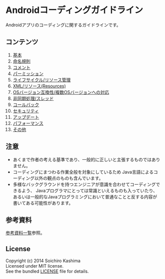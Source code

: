 
# Androidコーディングガイドライン

Androidアプリのコーディングに関するガイドラインです。  

## コンテンツ

1. [基本](Guidelines/Basic.md)
1. [命名規則](Guidelines/NamingConvention.md)
1. [コメント](Guidelines/Commenting.md)
1. [パーミッション](Guidelines/Permissions.md)
1. [ライフサイクル/リソース管理](Guidelines/ResourceManagement.md)
1. [XML/リソース(Resources)](Guidelines/UIResources.md)
1. [OSバージョン互換性/複数OSバージョンへの対応](Guidelines/Compatibility.md)
1. [非同期処理/スレッド](Guidelines/Concurrency.md)
1. [コールバック](Guidelines/Callbacks.md)
1. [セキュリティ](Guidelines/Security.md)
1. [アップデート](Guidelines/Updates.md)
1. [パフォーマンス](Guidelines/Performance.md)
1. [その他](Guidelines/Miscellaneous.md)

## 注意

* あくまで作者の考える基準であり、一般的に正しいと主張するものではありません。  
* コーディングにまつわる作業全般を対象にしているため
  Java言語によるコーディング以外の観点のものも含んでいます。  
* 多様なバックグラウンドを持つエンジニアが意識を合わせてコーディングできるよう、
  Javaプログラマにとっては常識といえるものも入っていたり、
  あるいは一般的なJavaプログラミングにおいて普通なことと反する内容が
  書いてある可能性があります。

## 参考資料

[参考資料一覧](References.md)参照。

## License

Copyright (c) 2014 Soichiro Kashima  
Licensed under MIT license.  
See the bundled [LICENSE](LICENSE) file for details.
